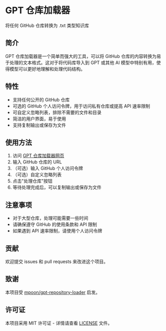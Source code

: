 # GPT 仓库加载器

将任何 GitHub 仓库转换为 .txt 类型知识库

## 简介

GPT 仓库加载器是一个简单而强大的工具，可以将 GitHub 仓库的内容转换为易于处理的文本格式。这对于将代码库导入到 GPT 或其他 AI 模型中特别有用，使得模型可以更好地理解和处理代码结构。

## 特性

- 支持任何公开的 GitHub 仓库
- 可选的 GitHub 个人访问令牌，用于访问私有仓库或提高 API 速率限制
- 可自定义忽略列表，排除不需要的文件和目录
- 简洁的用户界面，易于使用
- 支持复制输出或保存为文件

## 使用方法

1. 访问 [GPT 仓库加载器网页](https://alexbeast-cn.github.io/gpt_repo_loader/)
2. 输入 GitHub 仓库的 URL
3. （可选）输入 GitHub 个人访问令牌
4. （可选）自定义忽略列表
5. 点击"处理仓库"按钮
6. 等待处理完成后，可以复制输出或保存为文件

## 注意事项

- 对于大型仓库，处理可能需要一些时间
- 请确保遵守 GitHub 的使用条款和 API 限制
- 如果遇到 API 速率限制，请使用个人访问令牌

## 贡献

欢迎提交 issues 和 pull requests 来改进这个项目。

## 致谢

本项目受 [mpoon/gpt-repository-loader](https://github.com/mpoon/gpt-repository-loader) 启发。

## 许可证

本项目采用 MIT 许可证 - 详情请查看 [LICENSE](LICENSE) 文件。